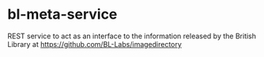 bl-meta-service
===============

REST service to act as an interface to the information released by the British Library at https://github.com/BL-Labs/imagedirectory

